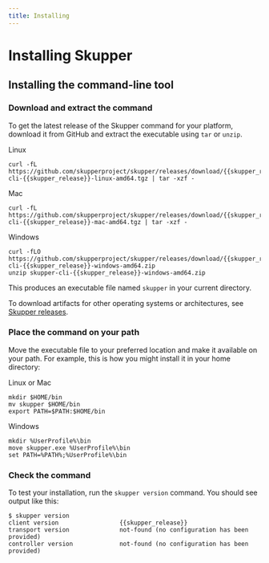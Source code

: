 ```yaml
---
title: Installing
---
```


# Installing Skupper

## Installing the command-line tool

### Download and extract the command

To get the latest release of the Skupper command for your platform,
download it from GitHub and extract the executable using `tar` or
`unzip`.

<div class="code-label">Linux</div>

    curl -fL https://github.com/skupperproject/skupper/releases/download/{{skupper_release}}/skupper-cli-{{skupper_release}}-linux-amd64.tgz | tar -xzf -

<div class="code-label">Mac</div>

    curl -fL https://github.com/skupperproject/skupper/releases/download/{{skupper_release}}/skupper-cli-{{skupper_release}}-mac-amd64.tgz | tar -xzf -

<div class="code-label">Windows</div>

    curl -fLO https://github.com/skupperproject/skupper/releases/download/{{skupper_release}}/skupper-cli-{{skupper_release}}-windows-amd64.zip
    unzip skupper-cli-{{skupper_release}}-windows-amd64.zip

This produces an executable file named `skupper` in your current
directory.

To download artifacts for other operating systems or architectures,
see [Skupper releases](/releases/index.html).

### Place the command on your path

Move the executable file to your preferred location and make it
available on your path.  For example, this is how you might install it
in your home directory:

<div class="code-label">Linux or Mac</div>

    mkdir $HOME/bin
    mv skupper $HOME/bin
    export PATH=$PATH:$HOME/bin

<div class="code-label">Windows</div>

    mkdir %UserProfile%\bin
    move skupper.exe %UserProfile%\bin
    set PATH=%PATH%;%UserProfile%\bin

### Check the command

To test your installation, run the `skupper version` command.  You
should see output like this:

    $ skupper version
    client version                 {{skupper_release}}
    transport version              not-found (no configuration has been provided)
    controller version             not-found (no configuration has been provided)
